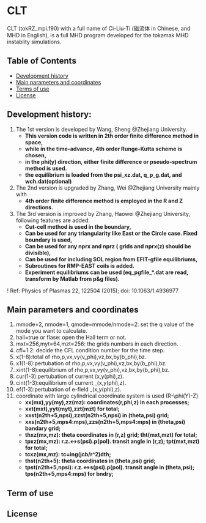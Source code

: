 # CLT

CLT (tokRZ_mpi.f90) with a full name of Ci-Liu-Ti (磁流体 in Chinese, and MHD in English), is a full MHD program developed for the tokamak MHD instablity simulations.

## Table of Contents
* [Development history](#development-history)
* [Main parameters and coordinates](#Main-parameters-and-coordinates)
* [Terms of use](#Terms-of-use)
* [License](#License)


## Development history:

1. The 1st version is developed by Wang, Sheng @Zhejiang University. 
    * **This version code is written in 2th order finite difference method in space,**
    * **while in the time-advance, 4th order Runge-Kutta scheme is chosen,**
    * **in the phi(y) direction, either finite difference or pseudo-spectrum method is used.**
    * **the equilibrium is loaded from the psi_xz.dat, q_p_g.dat, and wch.dat(optional)**
2. The 2nd version is upgraded by Zhang, Wei @Zhejiang University mainly with 
    * **4th order finite difference method is employed in the R and Z directions.**
3. The 3rd version is improved by Zhang, Haowei @Zhejiang University, following features are added:
    * **Cut-cell method is used in the boundary,**
    * **Can be used for any triangularity like East or the Circle case. Fixed boundary is used,**
    * **Can be used for any nprx and nprz ( grids and nprx(z) should be divisible),**
    * **Can be used for including SOL region from EFIT-gfile equilibriums,**
    * **Subroutines for RMP-EAST coils is added.**
    * **Experiment equilibriums can be used (eq_pgfile_*.dat are read, transform by Matlab from p&g files).**

! Ref: Physics of Plasmas 22, 122504 (2015); doi: 10.1063/1.4936977

## Main parameters and coordinates

1. mmode=2, nmode=1, qmode=mmode/nmode=2: set the q value of the mode you want to calculate.
2. hall=true or flase: open the Hall term or not.
3. mxt=256,myt=64,mzt=256: the grids numbers in each direction.
4. cfl=1.2: decide the CFL condition number for the time step.
5. x(1-8):total of rho,p,vx,vy(v_phi),vz,bx,by(b_phi),bz.
6. x1(1-8):pertubation of rho,p,vx,vy(v_phi),vz,bx,by(b_phi),bz.
7. xint(1-8):equilibrium of rho,p,vx,vy(v_phi),vz,bx,by(b_phi),bz.
8. cur(1-3):pertubation of current (x,y(phi),z).
9. cint(1-3):equilibrium of current _(x,y(phi),z).
10. ef(1-3):pertubation of e-field _(x,y(phi),z).
11. coordinate with large cylindrical coordinate system is used (R-\phi(Y)-Z)
    * **xx(mx),yy(my),zz(mz): coordinates(r,phi,z) in each processes;**
    * **xxt(mxt),yyt(myt),zzt(mzt) for total;** 
    * **xxst(n2th+5,npsi),zzst(n2th+5,npsi) in (theta,psi) grid;**
    * **xxs(n2th+5,mps4:mps),zzs(n2th+5,mps4:mps) in (theta,psi) bandary grid;**
    * **thxz(mx,mz): theta coordinates in (r,z) grid; tht(mxt,mzt) for total;**
    * **tpxz(mx,mz): r.z.<->s(psi).p(pol). transit angle in (r,z); tpt(mxt,mzt) for total;**
    * **tcxz(mx,mz): tc=ing(jcb/r^2)dth;**
    * **thst(n2th+5): theta coordinates in (theta,psi) grid;**
    * **tpst(n2th+5,npsi): r.z.<->s(psi).p(pol). transit angle in (theta,psi); tps(n2th+5,mps4:mps) for bndry;**

## Term of use

## License

